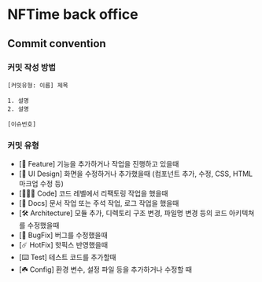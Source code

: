 # NFTime back office

## Commit convention
### 커밋 작성 방법
```
[커밋유형: 이름] 제목

1. 설명
2. 설명

[이슈번호]
```
### 커밋 유형
* [📍 Feature] 기능을 추가하거나 작업을 진행하고 있을때
* [🎨 UI Design] 화면을 수정하거나 추가했을때 (컴포넌트 추가, 수정, CSS, HTML 마크업 수정 등)
* [🧑🏻‍💻 Code] 코드 레벨에서 리팩토링 작업을 했을때
* [🧾 Docs] 문서 작업 또는 주석 작업, 로그 작업을 했을때
* [🛠 Architecture] 모듈 추가, 디렉토리 구조 변경, 파일명 변경 등의 코드 아키텍쳐를 수정했을때
* [🐞 BugFix] 버그를 수정했을때
* [☄️ HotFix] 핫픽스 반영했을때
* [⌨️ Test] 테스트 코드를 추가할때
* [☘️ Config] 환경 변수, 설정 파일 등을 추가하거나 수정할 때